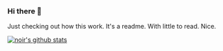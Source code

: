 ### Hi there 👋

Just checking out how this work. It's a readme. With little to read. Nice.

[![noir's github stats](https://github-readme-stats.vercel.app/api?username=josephnoir&count_private=true&theme=graywhite)](https://github.com/anuraghazra/github-readme-stats)

<!--
**josephnoir/josephnoir** is a ✨ _special_ ✨ repository because its `README.md` (this file) appears on your GitHub profile.

Here are some ideas to get you started:

- 🔭 I’m currently working on ...
- 🌱 I’m currently learning ...
- 👯 I’m looking to collaborate on ...
- 🤔 I’m looking for help with ...
- 💬 Ask me about ...
- 📫 How to reach me: ...
- 😄 Pronouns: ...
- ⚡ Fun fact: ...
-->
